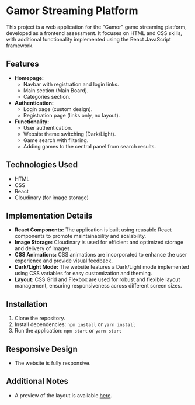 # Gamor Streaming Platform

This project is a web application for the "Gamor" game streaming platform, developed as a frontend assessment. It focuses on HTML and CSS skills, with additional functionality implemented using the React JavaScript framework.

## Features

* **Homepage:**
    * Navbar with registration and login links.
    * Main section (Main Board).
    * Categories section.
* **Authentication:**
    * Login page (custom design).
    * Registration page (links only, no layout).
* **Functionality:**
    * User authentication.
    * Website theme switching (Dark/Light).
    * Game search with filtering.
    * Adding games to the central panel from search results.

## Technologies Used

* HTML
* CSS
* React
* Cloudinary (for image storage)

## Implementation Details

* **React Components:** The application is built using reusable React components to promote maintainability and scalability.
* **Image Storage:** Cloudinary is used for efficient and optimized storage and delivery of images.
* **CSS Animations:** CSS animations are incorporated to enhance the user experience and provide visual feedback.
* **Dark/Light Mode:** The website features a Dark/Light mode implemented using CSS variables for easy customization and theming.
* **Layout:** CSS Grid and Flexbox are used for robust and flexible layout management, ensuring responsiveness across different screen sizes.

## Installation

1.  Clone the repository.
2.  Install dependencies: `npm install` or `yarn install`
3.  Run the application: `npm start` or `yarn start`

## Responsive Design

* The website is fully responsive.

## Additional Notes

* A preview of the layout is available [here](https://gamor-technical-test.vercel.app/).

